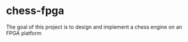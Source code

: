 # chess-fpga
The goal of this project is to design and implement a chess engine on an FPGA platform
